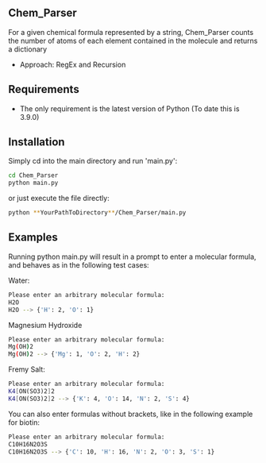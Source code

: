 ## Chem_Parser

For a given chemical formula represented by a string, Chem_Parser counts the number of atoms of each element contained in the molecule and returns a dictionary

- Approach: RegEx and Recursion

## Requirements

- The only requirement is the latest version of Python (To date this is 3.9.0)



## Installation

Simply cd into the main directory and run 'main.py':
```sh
cd Chem_Parser
python main.py
```
or just execute the file directly:
```sh
python **YourPathToDirectory**/Chem_Parser/main.py
```


## Examples


Running python main.py will result in a prompt to enter a molecular formula, and behaves as in the following test cases:

Water:
```sh
Please enter an arbitrary molecular formula:
H2O
H2O --> {'H': 2, 'O': 1}
```
Magnesium Hydroxide
```sh
Please enter an arbitrary molecular formula:
Mg(OH)2
Mg(OH)2 --> {'Mg': 1, 'O': 2, 'H': 2}
```
Fremy Salt:
```sh
Please enter an arbitrary molecular formula:
K4[ON(SO3)2]2
K4[ON(SO3)2]2 --> {'K': 4, 'O': 14, 'N': 2, 'S': 4}
```
You can also enter formulas without brackets, like in the following example for biotin:
```sh
Please enter an arbitrary molecular formula:
C10H16N2O3S
C10H16N2O3S --> {'C': 10, 'H': 16, 'N': 2, 'O': 3, 'S': 1}
```
